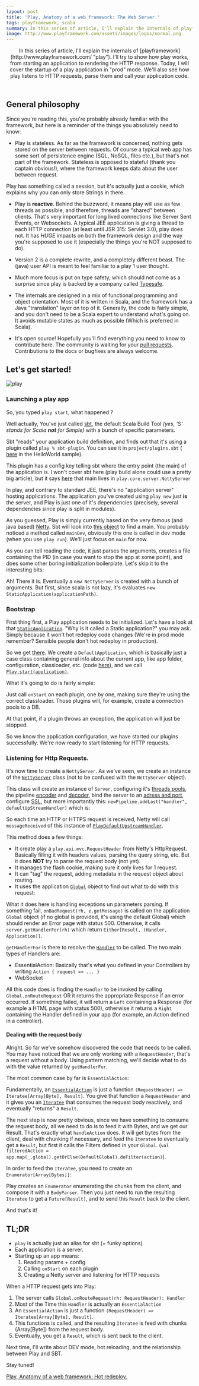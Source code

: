 ```yaml
---
layout: post
title: 'Play, Anatomy of a web framework: The Web Server.'
tags: playframework, scala
summary: In this series of article, I'll explain the internals of playframework. I'll try to show how play works, from starting an application to rendering the HTTP response. Today, I will cover the startup of a play application in "prod" mode. We'll also see how play listens to HTTP requests, parse them and call your application code.
image: http://www.playframework.com/assets/images/logos/normal.png
---
```


<header>
In this series of article, I'll explain the internals of [playframework](http://www.playframework.com/ "play"). I'll try to show how play works, from starting an application to rendering the HTTP response. Today, I will cover the startup of a play application in "prod" mode. We'll also see how play listens to HTTP requests, parse them and call your application code.
</header>

## General philosophy
Since you're reading this, you're probably already familiar with the framework, but here is a reminder of the things you absolutely need to know:

- Play is stateless. As far as the framework is concerned, nothing gets stored on the server between requests. Of course a typical web app has some sort of persistence engine (SQL, NoSQL, files etc.), but that's not part of the framework. Stateless is opposed to stateful (thank you captain obvious!), where the framework keeps data about the user between request.
<span class="note">
  Play has something called a session, but it's actually just a cookie, which explains why you can only store Strings in there.
</span>

- Play is __reactive__. Behind the buzzword, it means play will use as few threads as possible, and therefore, threads are "shared" between clients. That's very important for long lived connections like Server Sent Events, or Websockets. A typical JEE application is giving a thread to each HTTP connection (at least until JSR 315: Servlet 3.0), play does not. It has *HUGE* impacts on both the framework design and the way you're supposed to use it (especially the things you're NOT supposed to do).

- Version 2 is a complete rewrite, and a completely different beast. The (java) user API is meant to feel familiar to a play 1 user thought.

- Much more focus is put on type safety, which should not come as a surprise since play is backed by a company called [Typesafe](http://typesafe.com/).

- The internals are designed in a mix of functional programming and object orientation. Most of it is written in Scala, and the framework has a Java "translation" layer on top of it. Generally, the code is fairly simple, and you don't need to be a Scala expert to understand what's going on. It avoids mutable states as much as possible (Which is preferred in Scala).

- It's open source! Hopefully you'll find everything you need to know to contribute here. The community is waiting for your [pull requests](https://github.com/playframework/Play20). Contributions to the docs or bugfixes are always welcome.

## Let's get started!

![play](http://www.playframework.com/assets/images/logos/normal.png "play")

### Launching a play app

So, you typed `play start`, what happened ?

Well actually, You've just called [sbt](http://www.scala-sbt.org/), the default Scala Build Tool _(yes, 'S' stands for Scala __not__ for Simple)_ with a bunch of specific parameters.

Sbt "reads" your application build definition, and finds out that it's using a plugin called `play % sbt-plugin`.
You can see it in `project/plugins.sbt` ( [here](https://github.com/playframework/Play20/blob/master/samples/scala/helloworld/project/plugins.sbt#L8) in the HelloWorld sample).

This plugin has a config key telling sbt where the entry point (the main) of the application is. I won't cover sbt here (play build alone could use a pretty big article), but it says [here]( https://github.com/playframework/Play20/blob/master/framework/src/sbt-plugin/src/main/scala/PlaySettings.scala#L120) that main lives in `play.core.server.NettyServer`

In play, and contrary to standard JEE, there's no "application server" hosting applications. The application you've created using `play new` just __is__ the server, and Play is just one of it's dependencies (precisely, several dependencies since play is split in modules).

As you guessed, Play is simply currently based on the very famous (and java based) [Netty](http://netty.io/). Sbt will look into [this object](https://github.com/playframework/Play20/blob/master/framework/src/play/src/main/scala/play/core/server/NettyServer.scala#L268-L275) to find a main. You probably noticed a method called `mainDev`, obviously this one is called in dev mode (when you use `play run`). We'll just focus on `main` for now.

As you can tell reading the code, it just parses the arguments, creates a file containing the PID (in case you want to stop the app at some point), and does some other boring initialization boilerplate. Let's skip it to the interesting bits:

<script src="https://gist.github.com/jto/5636921.js"></script>

Ah! There it is. Eventually a `new NettyServer` is created with a bunch of arguments. But first, since scala is not lazy, it's evaluates `new StaticApplication(applicationPath)`.

### Bootstrap

First thing first, a Play application needs to be initialized. Let's have a look at that [`StaticApplication`](https://github.com/playframework/Play20/blob/master/framework/src/play/src/main/scala/play/core/system/ApplicationProvider.scala). "Why is it called a Static application?" you may ask. Simply because it won't hot redeploy code changes (We're in prod mode remember? Sensible people don't hot redeploy in production).

So we get [there](https://github.com/playframework/Play20/blob/master/framework/src/play/src/main/scala/play/core/system/ApplicationProvider.scala#L48-L56). We create a `DefaultApplication`, which is basically just a case class containing general info about the current app, like app folder, configuration, classloader, etc. (code [here](https://github.com/playframework/Play20/blob/master/framework/src/play/src/main/scala/play/api/Application.scala#L395-L399)), and we call [`Play.start(application)`](https://github.com/playframework/Play20/blob/master/framework/src/play/src/main/scala/play/api/Play.scala#L60-L76).

What it's going to do is fairly simple:

<script src="https://gist.github.com/jto/5637043.js"></script>

Just call `onStart` on each plugin, one by one, making sure they're using the correct classloader.
Those plugins will, for example, create a connection pools to a DB.

<span class="note">
  At that point, if a plugin throws an exception, the application will just be stopped.
</span>

So we know the application configuration, we have started our plugins successfully. We're now ready to start listening for HTTP requests.

### Listening for Http Requests.

It's now time to create a `NettyServer`. As we've seen, we create an instance of the [`NettyServer`](https://github.com/playframework/Play20/blob/master/framework/src/play/src/main/scala/play/core/server/NettyServer.scala) class (not to be confused with the `NettyServer` object).

This class will create an instance of `Server`, configuring it's [threads pools](https://github.com/playframework/Play20/blob/master/framework/src/play/src/main/scala/play/core/server/NettyServer.scala#L43-L44), the pipeline [encoder](https://github.com/playframework/Play20/blob/master/framework/src/play/src/main/scala/play/core/server/NettyServer.scala#L57) and [decoder](https://github.com/playframework/Play20/blob/master/framework/src/play/src/main/scala/play/core/server/NettyServer.scala#L58), bind the server to an [adress and port](https://github.com/playframework/Play20/blob/master/framework/src/play/src/main/scala/play/core/server/NettyServer.scala#L131), configure [SSL](https://github.com/playframework/Play20/blob/master/framework/src/play/src/main/scala/play/core/server/NettyServer.scala#L65-L119), but more importantly this: `newPipeline.addLast("handler", defaultUpStreamHandler)` which is:

<script src="https://gist.github.com/jto/5636790.js"></script>

So each time an HTTP or HTTPS request is received, Netty will call `messageReceived` of this instance of [`PlayDefaultUpstreamHandler`](https://github.com/playframework/Play20/blob/master/framework/src/play/src/main/scala/play/core/server/netty/PlayDefaultUpstreamHandler.scala).

This method does a few things:

- It create play a `play.api.mvc.RequestHeader` from Netty's HttpRequest. Basically filling it with headers values, parsing the query string, etc. But it does __NOT__ try to parse the request body (not yet).
- It manages the flash cookie, making sure it only lives for 1 request.
- It can "tag" the request, adding metadata in the request object about routing.
- It uses the application [`Global`](http://www.playframework.com/documentation/2.1.1/ScalaGlobal) object to find out what to do with this request:
<script src="https://gist.github.com/jto/5638714.js"></script>
What it does here is handling exceptions un parameters parsing. If something fail,
`onBadRequest(rh, e.getMessage)` is called on the application `Global` object (if no global is provided, it's using the default Global) which should render an Error page with status 500. Otherwise, it calls `server.getHandlerFor(rh)` which return `Either[Result, (Handler, Application)]`.

`getHandlerFor` is there to resolve the [`Handler`](http://www.playframework.com/documentation/api/2.1.1/scala/index.html#play.api.mvc.Handler) to be called.
The two main types of Handlers are:

- EssentialAction: Basically that's what you defined in your Controllers by writing `Action { request => ... }`
- WebSocket

<script src="https://gist.github.com/jto/5644008.js"></script>

All this code does is finding the `Handler` to be invoked by calling `Global.onRouteRequest` OR it returns the appropriate Response if an error occurred. If something failed, it will return a `Left` containing a Response (for example a HTML page with status 500), otherwise it returns a `Right` containing the Handler defined in your app (for example, an Action defined in a controller).

#### Dealing with the request body

Alright. So far we've somehow discovered the code that needs to be called. You may have noticed that we are only working with a `RequestHeader`, that's a request without a body. Using pattern matching, we'll decide what to do with the value returned by `getHandlerFor`.

The most common case by far is `EssentialAction`:

<script src="https://gist.github.com/jto/5644133.js"></script>

Fundamentally, an [`EssentialAction`](http://www.playframework.com/documentation/api/2.1.1/scala/index.html#play.api.mvc.EssentialAction) is just a function `(RequestHeader) => Iteratee[Array[Byte], Result]`.
You give that function a `RequestHeader` and it gives you an [`Iteratee`](http://www.playframework.com/documentation/2.1.1/Iteratees) that consumes the request body reactively, and eventually "returns" a `Result`.

The next step is now pretty obvious, since we have something to consume the request body, all we need to do is to feed it with Bytes, and we get our Result. That's exactly what `handleAction` does. It will get bytes from the client, deal with chunking if necessary, and feed the `Iteratee` to eventually get a `Result`, but first it calls the Filters defined in your `Global`. (`val filteredAction = app.map(_.global).getOrElse(DefaultGlobal).doFilter(action)`).

In order to feed the `Iteratee`, you need to create an `Enumerator[Array[Bytes]]`:

<script src="https://gist.github.com/jto/5644279.js"></script>

Play creates an `Enumerator` enumerating the chunks from the client, and compose it with a `BodyParser`.
Then you just need to run the resulting `Iteratee` to get a `Future[Result]`, and to send this `Result` back to the client.

<script src="https://gist.github.com/jto/5644315.js"></script>

And that's it!

## TL;DR

- `play` is actually just an alias for sbt (+ funky options)
- Each application is a server.
- Starting up an app means:
    1. Reading params + config
    2. Calling `onStart` on each plugin
    3. Creating a Netty server and listening for HTTP requests


When a HTTP request gets into Play:

1. The server calls `Global.onRouteRequest(rh: RequestHeader): Handler`
2. Most of the Time this `Handler` is actually an `EssentialAction`
3. An `EssentialAction` is just a function `(RequestHeader) => Iteratee[Array[Byte], Result]`.
4. This functions is called, and the resulting `Iteratee` is feed with chunks (Array[Byte]) from the request body.
5. Eventually, you get a `Result`, which is sent back to the client.

Next time, I'll write about DEV mode, hot reloading, and the relationship between Play and SBT.

Stay tuned!

<a class="next" href="/articles/play_anatomy_part2_sbt">
  <span>Play, Anatomy of a web framework: Hot redeploy.</span>
</a>


